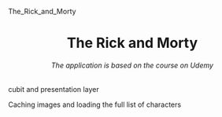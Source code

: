 The_Rick_and_Morty

<h1 align="center">The Rick and Morty</h1>

<h6  align="center">The application is based on the course on Udemy</h6>


cubit and presentation layer

Caching images and loading the full list of characters

